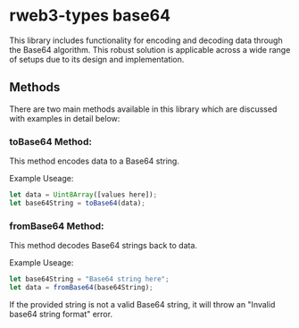 # rweb3-types base64

This library includes functionality for encoding and decoding data through the Base64 algorithm. This robust solution is applicable across a wide range of setups due to its design and implementation.

## Methods

There are two main methods available in this library which are discussed with examples in detail below:

### toBase64 Method:
This method encodes data to a Base64 string.

Example Useage: 

```typescript
let data = Uint8Array([values here]);
let base64String = toBase64(data);
```

### fromBase64 Method:
This method decodes Base64 strings back to data.

Example Useage: 

```typescript
let base64String = "Base64 string here";
let data = fromBase64(base64String);
```
If the provided string is not a valid Base64 string, it will throw an "Invalid base64 string format" error.
